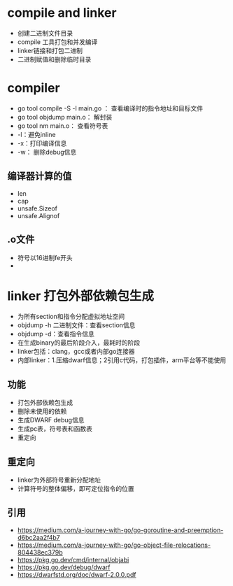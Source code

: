 # compile and linker
- 创建二进制文件目录
- compile 工具打包和并发编译
- linker链接和打包二进制
- 二进制赋值和删除临时目录
# compiler
- go tool compile -S -l main.go ： 查看编译时的指令地址和目标文件
- go tool objdump main.o： 解封装
- go tool nm main.o： 查看符号表
- -l：避免inline
- -x：打印编译信息
- -w： 删除debug信息
## 编译器计算的值
- len
- cap
- unsafe.Sizeof
- unsafe.Alignof
## .o文件
- 符号以16进制fe开头
- 
# linker 打包外部依赖包生成
- 为所有section和指令分配虚拟地址空间
- objdump -h 二进制文件：查看section信息
- objdump -d：查看指令信息
- 在生成binary的最后阶段介入，最耗时的阶段
- linker包括：clang，gcc或者内部go连接器
- 内部linker：1.压缩dwarf信息；2引用c代码，打包插件，arm平台等不能使用
## 功能
- 打包外部依赖包生成
- 删除未使用的依赖
- 生成DWARF debug信息
- 生成pc表，符号表和函数表
- 重定向
## 重定向
- linker为外部符号重新分配地址
- 计算符号的整体偏移，即可定位指令的位置
## 引用
- https://medium.com/a-journey-with-go/go-goroutine-and-preemption-d6bc2aa2f4b7
- https://medium.com/a-journey-with-go/go-object-file-relocations-804438ec379b
- https://pkg.go.dev/cmd/internal/objabi
- https://pkg.go.dev/debug/dwarf
- https://dwarfstd.org/doc/dwarf-2.0.0.pdf
